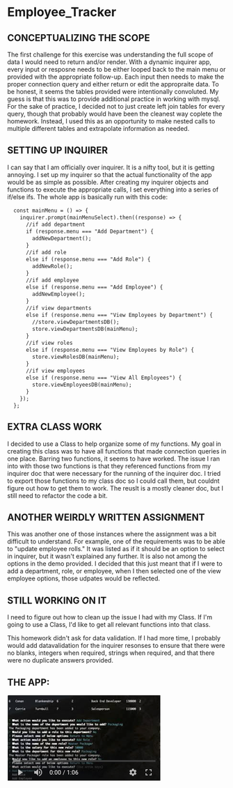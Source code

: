 # Employee_Tracker

## CONCEPTUALIZING THE SCOPE

The first challenge for this exercise was understanding the full scope of data I would need to return and/or render. With a dynamic inquirer app, every input or resposne needs to be either looped back to the main menu or provided with the appropriate follow-up. Each input then needs to make the proper connection query and either return or edit the appropraite data. To be honest, it seems the tables provided were intentionally convoluted. My guess is that this was to provide additional practice in working with mysql. For the sake of practice, I decided not to just create left join tables for every query, though that probably would have been the cleanest way coplete the homework. Instead, I used this as an opportunity to make nested calls to multiple different tables and extrapolate information as needed.

## SETTING UP INQUIRER

I can say that I am officially over inquirer. It is a nifty tool, but it is getting annoying. I set up my inquirer so that the actual functionality of the app would be as simple as possible. After creating my inquirer objects and functions to execute the appropriate calls, I set everything into a series of if/else ifs. The whole app is basically run with this code:

```
  const mainMenu = () => {
    inquirer.prompt(mainMenuSelect).then((response) => {
      //if add department
      if (response.menu === "Add Department") {
        addNewDepartment();
      }
      //if add role
      else if (response.menu === "Add Role") {
        addNewRole();
      }
      //if add employee
      else if (response.menu === "Add Employee") {
        addNewEmployee();
      }
      //if view departments
      else if (response.menu === "View Employees by Department") {
        //store.viewDepartmentsDB();
        store.viewDepartmentsDB(mainMenu);
      }
      //if view roles
      else if (response.menu === "View Employees by Role") {
        store.viewRolesDB(mainMenu);
      }
      //if view employees
      else if (response.menu === "View All Employees") {
        store.viewEmployeesDB(mainMenu);
      }
    });
  };
```

## EXTRA CLASS WORK

I decided to use a Class to help organize some of my functions. My goal in creating this class was to have all functions that made connection queries in one place. Barring two functions, it seems to have worked. The issue I ran into with those two functions is that they referenced functions from my inquirer doc that were necessary for the running of the inquirer doc. I tried to export those functions to my class doc so I could call them, but couldnt figure out how to get them to work. The reuslt is a mostly cleaner doc, but I still need to refactor the code a bit.

## ANOTHER WEIRDLY WRITTEN ASSIGNMENT

This was another one of those instances where the assignment was a bit difficult to understand. For example, one of the requirements was to be able to "update employee rolls." It was listed as if it should be an option to select in inquirer, but it wasn't explained any further. It is also not among the options in the demo provided. I decided that this just meant that if I were to add a department, role, or employee, when I then selected one of the view employee options, those udpates would be reflected.

## STILL WORKING ON IT

I need to figure out how to clean up the issue I had with my Class. If I'm going to use a Class, I'd like to get all relevant functions into that class.

This homework didn't ask for data validation. If I had more time, I probably would add datavalidation for the inquirer resonses to ensure that there were no blanks, integers when required, strings when required, and that there were no duplicate answers provided.

## THE APP:

[![Click Through of App](assets/videoImg.png)](https://youtu.be/pqUVb0H23CY)
